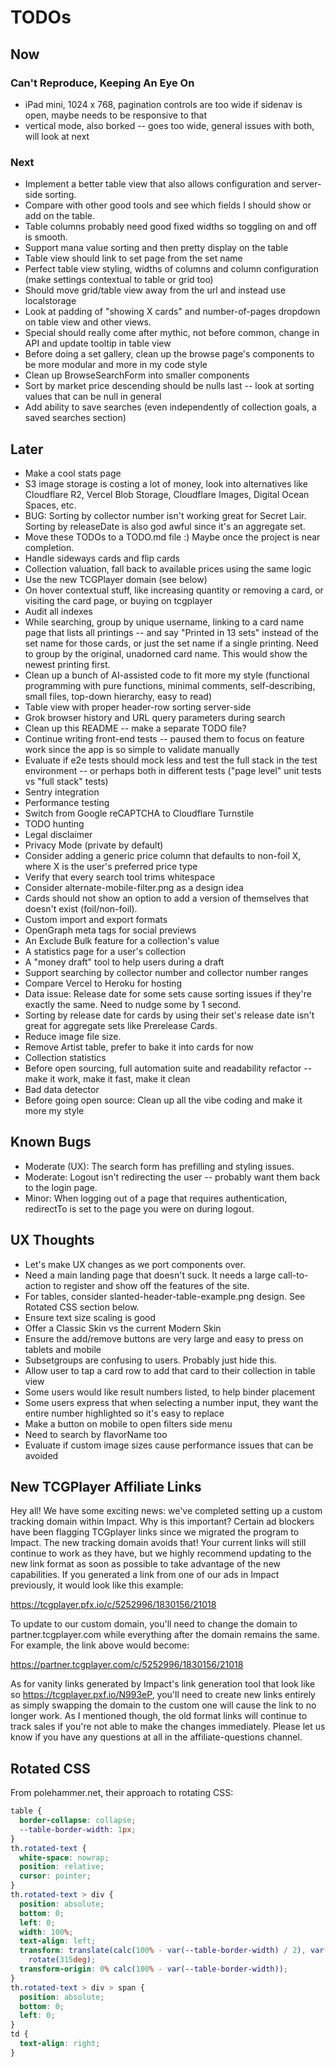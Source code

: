 # TODOs

## Now

### Can't Reproduce, Keeping An Eye On

- iPad mini, 1024 x 768, pagination controls are too wide if sidenav is open, maybe needs to be responsive to that
- vertical mode, also borked -- goes too wide, general issues with both, will look at next

### Next

- Implement a better table view that also allows configuration and server-side sorting.
- Compare with other good tools and see which fields I should show or add on the table.
- Table columns probably need good fixed widths so toggling on and off is smooth.
- Support mana value sorting and then pretty display on the table
- Table view should link to set page from the set name
- Perfect table view styling, widths of columns and column configuration (make settings contextual to table or grid too)
- Should move grid/table view away from the url and instead use localstorage
- Look at padding of "showing X cards" and number-of-pages dropdown on table view and other views.
- Special should really come after mythic, not before common, change in API and update tooltip in table view
- Before doing a set gallery, clean up the browse page's components to be more modular and more in my code style
- Clean up BrowseSearchForm into smaller components
- Sort by market price descending should be nulls last -- look at sorting values that can be null in general
- Add ability to save searches (even independently of collection goals, a saved searches section)

## Later

- Make a cool stats page
- S3 image storage is costing a lot of money, look into alternatives like Cloudflare R2, Vercel Blob Storage, Cloudflare Images, Digital Ocean Spaces, etc.
- BUG: Sorting by collector number isn't working great for Secret Lair. Sorting by releaseDate is also god awful since it's an aggregate set.
- Move these TODOs to a TODO.md file :) Maybe once the project is near completion.
- Handle sideways cards and flip cards
- Collection valuation, fall back to available prices using the same logic
- Use the new TCGPlayer domain (see below)
- On hover contextual stuff, like increasing quantity or removing a card, or visiting the card page, or buying on tcgplayer
- Audit all indexes
- While searching, group by unique username, linking to a card name page that lists all printings -- and say "Printed in 13 sets" instead of the set name for those cards, or just the set name if a single printing. Need to group by the original, unadorned card name. This would show the newest printing first.
- Clean up a bunch of AI-assisted code to fit more my style (functional programming with pure functions, minimal comments, self-describing, small files, top-down hierarchy, easy to read)
- Table view with proper header-row sorting server-side
- Grok browser history and URL query parameters during search
- Clean up this README -- make a separate TODO file?
- Continue writing front-end tests -- paused them to focus on feature work since the app is so simple to validate manually
- Evaluate if e2e tests should mock less and test the full stack in the test environment -- or perhaps both in different tests ("page level" unit tests vs "full stack" tests)
- Sentry integration
- Performance testing
- Switch from Google reCAPTCHA to Cloudflare Turnstile
- TODO hunting
- Legal disclaimer
- Privacy Mode (private by default)
- Consider adding a generic price column that defaults to non-foil X, where X is the user's preferred price type
- Verify that every search tool trims whitespace
- Consider alternate-mobile-filter.png as a design idea
- Cards should not show an option to add a version of themselves that doesn't exist (foil/non-foil).
- Custom import and export formats
- OpenGraph meta tags for social previews
- An Exclude Bulk feature for a collection's value
- A statistics page for a user's collection
- A "money draft" tool to help users during a draft
- Support searching by collector number and collector number ranges
- Compare Vercel to Heroku for hosting
- Data issue: Release date for some sets cause sorting issues if they're exactly the same. Need to nudge some by 1 second.
- Sorting by release date for cards by using their set's release date isn't great for aggregate sets like Prerelease Cards.
- Reduce image file size.
- Remove Artist table, prefer to bake it into cards for now
- Collection statistics
- Before open sourcing, full automation suite and readability refactor -- make it work, make it fast, make it clean
- Bad data detector
- Before going open source: Clean up all the vibe coding and make it more my style

## Known Bugs

- Moderate (UX): The search form has prefilling and styling issues.
- Moderate: Logout isn't redirecting the user -- probably want them back to the login page.
- Minor: When logging out of a page that requires authentication, redirectTo is set to the page you were on during logout.

## UX Thoughts

- Let's make UX changes as we port components over.
- Need a main landing page that doesn't suck. It needs a large call-to-action to register and show off the features of the site.
- For tables, consider slanted-header-table-example.png design. See Rotated CSS section below.
- Ensure text size scaling is good
- Offer a Classic Skin vs the current Modern Skin
- Ensure the add/remove buttons are very large and easy to press on tablets and mobile
- Subsetgroups are confusing to users. Probably just hide this.
- Allow user to tap a card row to add that card to their collection in table view
- Some users would like result numbers listed, to help binder placement
- Some users express that when selecting a number input, they want the entire number highlighted so it's easy to replace
- Make a button on mobile to open filters side menu
- Need to search by flavorName too
- Evaluate if custom image sizes cause performance issues that can be avoided

## New TCGPlayer Affiliate Links

Hey all! We have some exciting news: we've completed setting up a custom tracking domain within Impact. Why is this important? Certain ad blockers have been flagging TCGplayer links since we migrated the program to Impact. The new tracking domain avoids that! Your current links will still continue to work as they have, but we highly recommend updating to the new link format as soon as possible to take advantage of the new capabilities. If you generated a link from one of our ads in Impact previously, it would look like this example:

https://tcgplayer.pfx.io/c/5252996/1830156/21018

To update to our custom domain, you'll need to change the domain to partner.tcgplayer.com while everything after the domain remains the same. For example, the link above would become:

https://partner.tcgplayer.com/c/5252996/1830156/21018

As for vanity links generated by Impact's link generation tool that look like so https://tcgplayer.pxf.io/N993eP, you'll need to create new links entirely as simply swapping the domain to the custom one will cause the link to no longer work. As I mentioned though, the old format links will continue to track sales if you're not able to make the changes immediately. Please let us know if you have any questions at all in the ⁠affiliate-questions channel.

## Rotated CSS

From polehammer.net, their approach to rotating CSS:

```css
table {
  border-collapse: collapse;
  --table-border-width: 1px;
}
th.rotated-text {
  white-space: nowrap;
  position: relative;
  cursor: pointer;
}
th.rotated-text > div {
  position: absolute;
  bottom: 0;
  left: 0;
  width: 100%;
  text-align: left;
  transform: translate(calc(100% - var(--table-border-width) / 2), var(--table-border-width))
    rotate(315deg);
  transform-origin: 0% calc(100% - var(--table-border-width));
}
th.rotated-text > div > span {
  position: absolute;
  bottom: 0;
  left: 0;
}
td {
  text-align: right;
}
```
